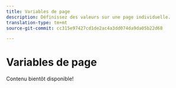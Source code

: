 ```yaml
---
title: Variables de page
description: Définissez des valeurs sur une page individuelle.
translation-type: tm+mt
source-git-commit: cc315e97427cd1de2ac4a3dd074da9da05b22d68

---
```



# Variables de page

Contenu bientôt disponible!